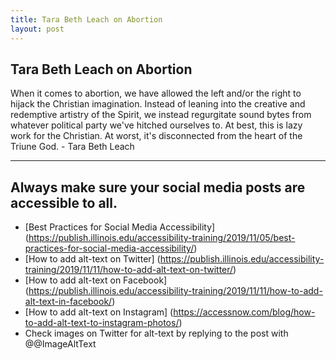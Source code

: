 ```yaml
---
title: Tara Beth Leach on Abortion
layout: post
---
```


## Tara Beth Leach on Abortion

When it comes to abortion, we have allowed the left and/or the right to hijack the Christian imagination. Instead of leaning into the creative and redemptive artistry of the Spirit, we instead regurgitate sound bytes from whatever political party we've hitched ourselves to. At best, this is lazy work for the Christian. At worst, it's disconnected from the heart of the Triune God. - Tara Beth Leach

-----
## Always make sure your social media posts are accessible to all.
* [Best Practices for Social Media Accessibility] (https://publish.illinois.edu/accessibility-training/2019/11/05/best-practices-for-social-media-accessibility/)
* [How to add alt-text on Twitter] (https://publish.illinois.edu/accessibility-training/2019/11/11/how-to-add-alt-text-on-twitter/)
* [How to add alt-text on Facebook] (https://publish.illinois.edu/accessibility-training/2019/11/11/how-to-add-alt-text-in-facebook/)
* [How to add alt-text on Instagram] (https://accessnow.com/blog/how-to-add-alt-text-to-instagram-photos/)
* Check images on Twitter for alt-text by replying to the post with @@ImageAltText 
